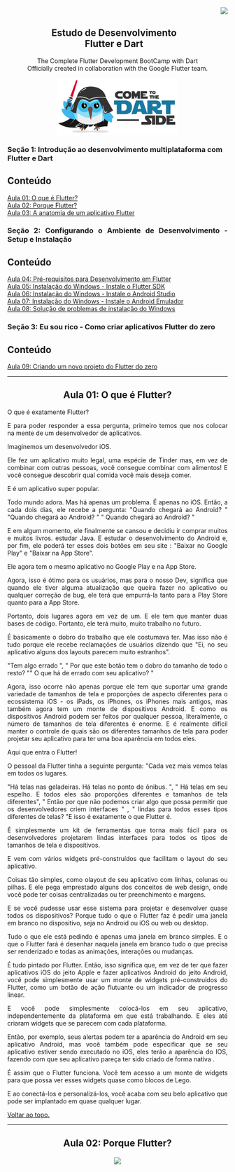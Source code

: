 <div align="center">
<a href="https://github.com/oliveiradg" target="_blank"><img align="right" height="100" src="https://cdn.jsdelivr.net/gh/devicons/devicon/icons/flutter/flutter-original.svg" /></a>
<br>
<h2>Estudo de Desenvolvimento <br> Flutter e Dart</h2>
<p>The Complete Flutter Development BootCamp with Dart <br>
Officially created in collaboration with the Google Flutter team.</p>


<div align= "center">

<a href="https://github.com/oliveiradg" target="_blank"><img align="center" height="130" src="https://raw.githubusercontent.com/kevmoo/dart_side/master/Dash%20Dart%20PNG%20%20-%20white.png" /></a>
</div>
</div>

<h3>Seção 1: Introdução ao desenvolvimento multiplataforma com Flutter e Dart</h3>

<div id="conteudo" align="justify">

## Conteúdo
     
<a href="#aula01">Aula 01: O que é Flutter?</a><br>
<a href="#aula02">Aula 02: Porque Flutter?</a><br>
<a href="#aula03">Aula 03: A anatomia de um aplicativo Flutter</a><br>

<h3>Seção 2: Configurando o Ambiente de Desenvolvimento - Setup e Instalação</h3>

<div id="conteudo" align="justify">

## Conteúdo

<a href="#aula04">Aula 04: Pré-requisitos para Desenvolvimento em Flutter</a><br>
<a href="#aula05">Aula 05:  Instalação do Windows - Instale o Flutter SDK</a><br>
<a href="#aula06">Aula 06:  Instalação do Windows - Instale o Android Studio</a><br>
<a href="#aula07">Aula 07:  Instalação do Windows - Instale o Android Emulador</a><br>
<a href="#aula08">Aula 08:  Solução de problemas de instalação do Windows</a><br>

<h3>Seção 3: Eu sou rico - Como criar aplicativos Flutter do zero</h3>

<div id="conteudo" align="justify">

## Conteúdo

<a href="#aula09">Aula 09: Criando um novo projeto do Flutter do zero</a><br>

<hr>

<div id="aula01" align="center">
<h2>Aula 01: O que é Flutter?</h2>
</div>

O que é exatamente Flutter? 

E para poder responder a essa pergunta, primeiro temos que nos colocar na mente de um desenvolvedor de aplicativos.

Imaginemos um desenvolvedor iOS.

Ele fez um aplicativo muito legal, uma espécie de Tinder mas, em vez de combinar com outras pessoas, você consegue combinar com alimentos! E você consegue descobrir qual comida você mais deseja comer.


E é um aplicativo super popular.

Todo mundo adora. Mas há apenas um problema. É apenas no iOS. Então, a cada dois dias, ele recebe a pergunta: "Quando chegará ao Android? "
"Quando chegará ao Android? " " Quando chegará ao Android? "


E em algum momento, ele finalmente se cansou e decidiu ir comprar muitos e muitos livros. estudar Java. E estudar o desenvolvimento do Android e, por fim, ele poderá ter esses dois botões em seu site :  "Baixar no Google Play" e "Baixar na App Store".


Ele agora tem o mesmo aplicativo no Google Play e na App Store.


Agora, isso é ótimo para os usuários, mas para o nosso Dev, significa que quando ele tiver alguma atualização que queira fazer no aplicativo ou qualquer correção de bug, ele terá que empurrá-la tanto para a Play Store quanto para a App Store.


Portanto, dois lugares agora em vez de um. E ele tem que manter duas bases de código. Portanto, ele terá muito, muito trabalho no futuro.


É basicamente o dobro do trabalho que ele costumava ter. Mas isso não é tudo porque ele recebe reclamações de usuários dizendo que "Ei, no seu aplicativo alguns dos layouts parecem muito estranhos".


"Tem algo errado ", " Por que este botão tem o dobro do tamanho de todo o resto? "" O que há de errado com seu aplicativo? "


Agora, isso ocorre não apenas porque ele tem que suportar uma grande variedade de tamanhos de tela e proporções de aspecto diferentes para o ecossistema iOS - os iPads, os iPhones, os iPhones mais antigos, mas também agora tem um monte de dispositivos Android. E como os dispositivos Android podem ser feitos por qualquer pessoa, literalmente, o número de tamanhos de tela diferentes é enorme.
E é realmente difícil manter o controle de quais são os diferentes tamanhos de tela para poder projetar seu aplicativo para ter uma boa aparência em todos eles.


 Aqui que entra o Flutter!


O pessoal da Flutter tinha a seguinte pergunta: "Cada vez mais vemos telas em todos os lugares.


"Há telas nas geladeiras. Há telas no ponto de ônibus. ", " Há telas em seu espelho. E todos eles são proporções diferentes e tamanhos de tela diferentes", " Então por que não podemos criar algo que possa permitir que os desenvolvedores criem interfaces " , " lindas para todos esses tipos diferentes de telas? "E isso é exatamente o
que Flutter é.


É simplesmente um kit de ferramentas que torna mais fácil para os desenvolvedores projetarem lindas interfaces para todos os tipos de tamanhos de tela e dispositivos.


E vem com vários widgets pré-construídos que facilitam o layout do seu aplicativo. 


Coisas tão simples, como olayout de seu aplicativo com linhas, colunas ou pilhas.
E ele pega emprestado alguns dos conceitos de web design, onde você pode ter coisas centralizadas ou ter preenchimento e margens.


E se você pudesse usar esse sistema para projetar e desenvolver quase todos os dispositivos? Porque tudo o que o Flutter faz é pedir uma janela em branco no dispositivo, seja no Android ou iOS ou web ou desktop.


Tudo o que ele está pedindo é apenas uma janela em branco simples. E o que o Flutter fará é desenhar naquela janela em branco tudo o que precisa ser renderizado e todas as animações, interações ou mudanças.


É tudo pintado por Flutter. Então, isso significa que, em vez de ter que fazer aplicativos iOS do jeito Apple e fazer aplicativos Android do jeito Android, você pode simplesmente usar um monte de widgets pré-construídos do Flutter, como um botão de ação flutuante ou um indicador de progresso linear.


E você pode simplesmente colocá-los em seu aplicativo, independentemente da plataforma em que está trabalhando. E eles até criaram widgets que se parecem com cada plataforma.


Então, por exemplo, seus alertas podem ter a aparência do Android em seu aplicativo Android, mas você também pode especificar que se seu aplicativo estiver sendo executado no iOS, eles terão a aparência do IOS, fazendo com que seu aplicativo pareça ter sido criado de forma nativa .


É assim que o Flutter funciona. Você tem acesso a um monte de widgets para que possa ver esses widgets quase como blocos de Lego.


E ao conectá-los e personalizá-los, você acaba com seu belo aplicativo que pode ser implantado em quase qualquer lugar.





<a href="#conteudo">Voltar ao topo.</a><br>
<hr>

<div id="aula02" align="center">
<h2>Aula 02: Porque Flutter?</h2>
</div>

<div align="center">
<a href="https://github.com/oliveiradg" target="_blank"><img align="center" height="180" src="https://www.boavista.rr.leg.br/imagens/emconstruo.jpg/image" /></a>

